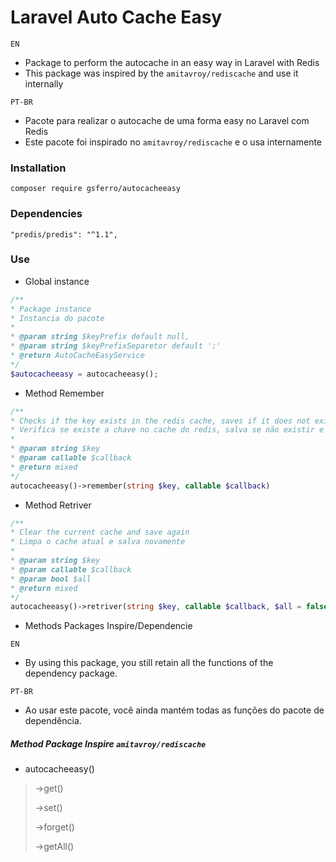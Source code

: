 # Laravel Auto Cache Easy
`EN`
- Package to perform the autocache in an easy way in Laravel with Redis
- This package was inspired by the `amitavroy/rediscache` and use it internally

`PT-BR`
- Pacote para realizar o autocache de uma forma easy no Laravel com Redis
- Este pacote foi inspirado no `amitavroy/rediscache` e o usa internamente

### Installation
```
composer require gsferro/autocacheeasy
```

### Dependencies
```
"predis/predis": "^1.1",
```

### Use
- Global instance
 ``` php
/**
* Package instance
* Instancia do pacote
*
* @param string $keyPrefix default null, 
* @param string $keyPrefixSeparetor default ':' 
* @return AutoCacheEasyService
*/
$autocacheeasy = autocacheeasy();
```

- Method Remember
``` php
/**
* Checks if the key exists in the redis cache, saves if it does not exist and returns the value
* Verifica se existe a chave no cache do redis, salva se não existir e devolve o valor
*
* @param string $key
* @param callable $callback
* @return mixed
*/
autocacheeasy()->remember(string $key, callable $callback)
```

- Method Retriver
``` php
/**
* Clear the current cache and save again
* Limpa o cache atual e salva novamente
*
* @param string $key
* @param callable $callback
* @param bool $all
* @return mixed
*/
autocacheeasy()->retriver(string $key, callable $callback, $all = false)
```

- Methods Packages Inspire/Dependencie

`EN`
- By using this package, you still retain all the functions of the dependency package.

`PT-BR`
- Ao usar este pacote, você ainda mantém todas as funções do pacote de dependência.

##### Method Package Inspire `amitavroy/rediscache`
- autocacheeasy()
>
> ->get() 
>
> ->set() 
>
> ->forget() 
>
> ->getAll() 
